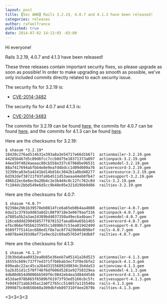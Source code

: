 ```yaml
---
layout: post
title: [Sec ANN] Rails 3.2.19, 4.0.7 and 4.1.3 have been released!
categories: releases
author: rafaelfranca
published: true
date: 2014-07-02 14:13:03 -03:00
---
```


Hi everyone!

Rails 3.2.19, 4.0.7 and 4.1.3 have been released!

These three releases contain important security fixes, so please upgrade as soon
as possible! In order to make upgrading as smooth as possible, we've only
included commits directly related to each security issue.

The security fix for 3.2.19 is:

* [CVE-2014-3482](https://groups.google.com/d/msg/rubyonrails-security/wDxePLJGZdI/WP7EasCJTA4J)

The security fix for 4.0.7 and 4.1.3 is:

* [CVE-2014-3483](https://groups.google.com/d/msg/rubyonrails-security/wDxePLJGZdI/WP7EasCJTA4J)

The commits for 3.2.19 can be found [here](https://github.com/rails/rails/compare/v3.2.18...v3.2.19),
the commits for 4.0.7 can be found [here](https://github.com/rails/rails/compare/v4.0.6...v4.0.7),
and the commits for 4.1.3 can be found [here](https://github.com/rails/rails/compare/v4.1.2...v4.1.3).

Here are the checksums for 3.2.19:

```
$ shasum *3.2.19*
18420c276ad514b31e393a8a3e54717e66d1b671  actionmailer-3.2.19.gem
44285b467d5c89d6fcc7ccb0d75e18371373a097  actionpack-3.2.19.gem
44ee59f4024aeaac88cb558e337c67968be96531  activemodel-3.2.19.gem
88a7417694abfbb4e8e9eafd4bdcc1d09d609a76  activerecord-3.2.19.gem
32399ca83e5a4241bd14bd16c3042b1a0bd40277  activeresource-3.2.19.gem
6d392def38721f93fa9b4511d53aeaa44eb0fb47  activesupport-3.2.19.gem
486b22ec6e8ec0a20b4c3e3b4d4c0c12fc762c8d  rails-3.2.19.gem
fc104dc2bbd549e6d5cc9b40e95e321d19bb9d86  railties-3.2.19.gem
```

Here are the checksums for 4.0.7:

```
$ shasum *4.0.7*
92398e29b1b39578eb0814fce6ab5eb0b4aa4080  actionmailer-4.0.7.gem
6da21c3793a9d83a8d2c88f9718e3e0679aaf316  actionpack-4.0.7.gem
a7885a5b2a3ae24389bd4037350a49ec6a4baec7  activemodel-4.0.7.gem
126ce8ddd290458577f878152faea8b4a65b14b5  activerecord-4.0.7.gem
efbc0b6ef05b6235955c1d890b7c53ea019d2499  activesupport-4.0.7.gem
9589f7f5141ec688ed1f8e7ac8f7429b06d098ef  rails-4.0.7.gem
e4078a44393d0af71e9ecb2c69ad57654f34db8f  railties-4.0.7.gem
```

Here are the checksums for 4.1.3:

```
$ shasum *4.1.3*
23b3bdabaa0932ea0b85e36eeb7a05141a26d523  actionmailer-4.1.3.gem
16555cb09c737f7ed371f7b6bab3ecf3f0e3bfe2  actionpack-4.1.3.gem
699eabc22ac45ca264d31556892d9034c3b4da53  actionview-4.1.3.gem
5a2b351d1c570f746f6df606d5281e92758329ea  activemodel-4.1.3.gem
4db00d654d9006bb569f6c9842eb4ea3d84d4546  activerecord-4.1.3.gem
453dae978b865f6589bf61973f93ed5166cbc5fc  activesupport-4.1.3.gem
7e9d4371abb345ac2a0f2765cc514657a115540a  rails-4.1.3.gem
3999875c0d656b60a309dbfeb897310f4ee2879b  railties-4.1.3.gem
```

<3<3<3<3
